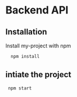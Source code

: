  # Backend API

 ## Installation

Install my-project with npm

```bash
  npm install 
```

## intiate the project

```bash
 npm start
 ```